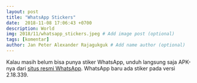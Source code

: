 ```yaml
---
layout: post
title: "WhatsApp Stickers"
date:  2018-11-08 17:06:43 +0700
description: World
img: 2018/11/whatsapp_stickers.jpeg # Add image post (optional)
tags: [komentar]
author: Jan Peter Alexander Rajagukguk # Add name author (optional)
---
```


Kalau masih belum bisa punya stiker WhatsApp, unduh langsung saja APK-nya dari [situs resmi WhatsApp](https://www.whatsapp.com/android/). WhatsApp baru ada stiker pada versi 2.18.339.

